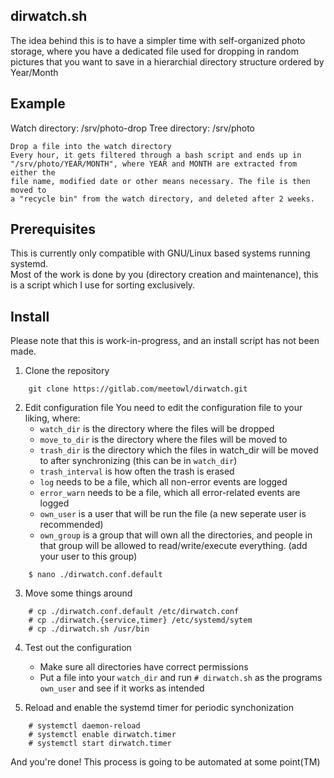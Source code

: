 ## dirwatch.sh 
The idea behind this is to have a simpler time with self-organized 
photo storage, where you have a dedicated file used for dropping in random 
pictures that you want to save in a hierarchial directory structure ordered 
by Year/Month
<br>
## Example
Watch directory: /srv/photo-drop 
Tree directory: /srv/photo 
```
Drop a file into the watch directory
Every hour, it gets filtered through a bash script and ends up in 
"/srv/photo/YEAR/MONTH", where YEAR and MONTH are extracted from either the 
file name, modified date or other means necessary. The file is then moved to
a "recycle bin" from the watch directory, and deleted after 2 weeks.
```
## Prerequisites
This is currently only compatible with GNU/Linux based systems running 
systemd. <br>
Most of the work is done by you (directory creation and maintenance), this
is a script which I use for sorting exclusively.

## Install 
Please note that this is work-in-progress, and an install script has not been
made.
1. Clone the repository
```
    git clone https://gitlab.com/meetowl/dirwatch.git
```

2. Edit configuration file 
You need to edit the configuration file to your liking, where:
    - `watch_dir` is the directory where the files will be dropped
    - `move_to_dir` is the directory where the files will be moved to
    - `trash_dir` is the directory which the files in watch_dir will be
       moved to after synchronizing (this can be in `watch_dir`)
    - `trash_interval` is how often the trash is erased
    - `log` needs to be a file, which all non-error events are logged
    - `error_warn` needs to be a file, which all error-related events are logged
    - `own_user` is a user that will be run the file (a new seperate user is 
       recommended)
    - `own_group` is a group that will own all the directories, and people in
       that group will be allowed to read/write/execute everything. (add your 
        user to this group)
```
    $ nano ./dirwatch.conf.default
```

3. Move some things around
``` 
    # cp ./dirwatch.conf.default /etc/dirwatch.conf
    # cp ./dirwatch.{service,timer} /etc/systemd/sytem
    # cp ./dirwatch.sh /usr/bin
```
4. Test out the configuration
    - Make sure all directories have correct permissions
    - Put a file into your `watch_dir` and run `# dirwatch.sh` as the 
      programs `own_user` and see if it works as intended

5. Reload and enable the systemd timer for periodic synchonization
```
    # systemctl daemon-reload
    # systemctl enable dirwatch.timer
    # systemctl start dirwatch.timer
```

And you're done!
This process is going to be automated at some point(TM)

